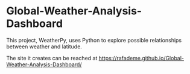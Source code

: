 # Global-Weather-Analysis-Dashboard
This project, WeatherPy, uses Python to explore possible relationships between weather and latitude.

The site it creates can be reached at https://rafademe.github.io/Global-Weather-Analysis-Dashboard/
